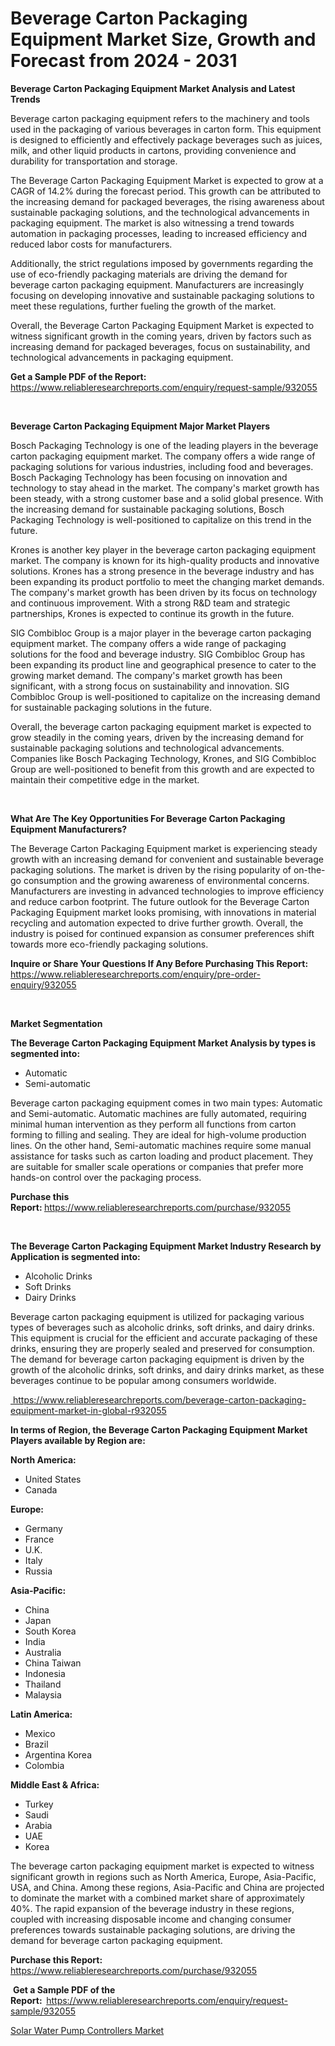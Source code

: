 <p><h1>Beverage Carton Packaging Equipment Market Size, Growth and Forecast from 2024 - 2031</h1></p><p><strong>Beverage Carton Packaging Equipment Market Analysis and Latest Trends</strong></p>
<p><p>Beverage carton packaging equipment refers to the machinery and tools used in the packaging of various beverages in carton form. This equipment is designed to efficiently and effectively package beverages such as juices, milk, and other liquid products in cartons, providing convenience and durability for transportation and storage.</p><p>The Beverage Carton Packaging Equipment Market is expected to grow at a CAGR of 14.2% during the forecast period. This growth can be attributed to the increasing demand for packaged beverages, the rising awareness about sustainable packaging solutions, and the technological advancements in packaging equipment. The market is also witnessing a trend towards automation in packaging processes, leading to increased efficiency and reduced labor costs for manufacturers.</p><p>Additionally, the strict regulations imposed by governments regarding the use of eco-friendly packaging materials are driving the demand for beverage carton packaging equipment. Manufacturers are increasingly focusing on developing innovative and sustainable packaging solutions to meet these regulations, further fueling the growth of the market.</p><p>Overall, the Beverage Carton Packaging Equipment Market is expected to witness significant growth in the coming years, driven by factors such as increasing demand for packaged beverages, focus on sustainability, and technological advancements in packaging equipment.</p></p>
<p><strong>Get a Sample PDF of the Report:&nbsp;</strong> <a href="https://www.reliableresearchreports.com/enquiry/request-sample/932055">https://www.reliableresearchreports.com/enquiry/request-sample/932055</a></p>
<p>&nbsp;</p>
<p><strong>Beverage Carton Packaging Equipment Major Market Players</strong></p>
<p><p>Bosch Packaging Technology is one of the leading players in the beverage carton packaging equipment market. The company offers a wide range of packaging solutions for various industries, including food and beverages. Bosch Packaging Technology has been focusing on innovation and technology to stay ahead in the market. The company's market growth has been steady, with a strong customer base and a solid global presence. With the increasing demand for sustainable packaging solutions, Bosch Packaging Technology is well-positioned to capitalize on this trend in the future.</p><p>Krones is another key player in the beverage carton packaging equipment market. The company is known for its high-quality products and innovative solutions. Krones has a strong presence in the beverage industry and has been expanding its product portfolio to meet the changing market demands. The company's market growth has been driven by its focus on technology and continuous improvement. With a strong R&D team and strategic partnerships, Krones is expected to continue its growth in the future.</p><p>SIG Combibloc Group is a major player in the beverage carton packaging equipment market. The company offers a wide range of packaging solutions for the food and beverage industry. SIG Combibloc Group has been expanding its product line and geographical presence to cater to the growing market demand. The company's market growth has been significant, with a strong focus on sustainability and innovation. SIG Combibloc Group is well-positioned to capitalize on the increasing demand for sustainable packaging solutions in the future.</p><p>Overall, the beverage carton packaging equipment market is expected to grow steadily in the coming years, driven by the increasing demand for sustainable packaging solutions and technological advancements. Companies like Bosch Packaging Technology, Krones, and SIG Combibloc Group are well-positioned to benefit from this growth and are expected to maintain their competitive edge in the market.</p></p>
<p>&nbsp;</p>
<p><strong>What Are The Key Opportunities For Beverage Carton Packaging Equipment Manufacturers?</strong></p>
<p><p>The Beverage Carton Packaging Equipment market is experiencing steady growth with an increasing demand for convenient and sustainable beverage packaging solutions. The market is driven by the rising popularity of on-the-go consumption and the growing awareness of environmental concerns. Manufacturers are investing in advanced technologies to improve efficiency and reduce carbon footprint. The future outlook for the Beverage Carton Packaging Equipment market looks promising, with innovations in material recycling and automation expected to drive further growth. Overall, the industry is poised for continued expansion as consumer preferences shift towards more eco-friendly packaging solutions.</p></p>
<p><strong>Inquire or Share Your Questions If Any Before Purchasing This Report:</strong> <a href="https://www.reliableresearchreports.com/enquiry/pre-order-enquiry/932055">https://www.reliableresearchreports.com/enquiry/pre-order-enquiry/932055</a></p>
<p>&nbsp;</p>
<p><strong>Market Segmentation</strong></p>
<p><strong>The Beverage Carton Packaging Equipment Market Analysis by types is segmented into:</strong></p>
<p><ul><li>Automatic</li><li>Semi-automatic</li></ul></p>
<p><p>Beverage carton packaging equipment comes in two main types: Automatic and Semi-automatic. Automatic machines are fully automated, requiring minimal human intervention as they perform all functions from carton forming to filling and sealing. They are ideal for high-volume production lines. On the other hand, Semi-automatic machines require some manual assistance for tasks such as carton loading and product placement. They are suitable for smaller scale operations or companies that prefer more hands-on control over the packaging process.</p></p>
<p><strong>Purchase this Report:&nbsp;</strong><a href="https://www.reliableresearchreports.com/purchase/932055">https://www.reliableresearchreports.com/purchase/932055</a></p>
<p>&nbsp;</p>
<p><strong>The Beverage Carton Packaging Equipment Market Industry Research by Application is segmented into:</strong></p>
<p><ul><li>Alcoholic Drinks</li><li>Soft Drinks</li><li>Dairy Drinks</li></ul></p>
<p><p>Beverage carton packaging equipment is utilized for packaging various types of beverages such as alcoholic drinks, soft drinks, and dairy drinks. This equipment is crucial for the efficient and accurate packaging of these drinks, ensuring they are properly sealed and preserved for consumption. The demand for beverage carton packaging equipment is driven by the growth of the alcoholic drinks, soft drinks, and dairy drinks market, as these beverages continue to be popular among consumers worldwide.</p></p>
<p><a href="https://www.reliableresearchreports.com/beverage-carton-packaging-equipment-market-in-global-r932055">&nbsp;https://www.reliableresearchreports.com/beverage-carton-packaging-equipment-market-in-global-r932055</a></p>
<p><strong>In terms of Region, the Beverage Carton Packaging Equipment Market Players available by Region are:</strong></p>
<p>
    <p> <strong> North America: </strong>
        <ul>
            <li>United States</li>
            <li>Canada</li>
        </ul>
        </p> 
    <p> <strong> Europe: </strong>
        <ul>
            <li>Germany</li>
            <li>France</li>
            <li>U.K.</li>
            <li>Italy</li>
            <li>Russia</li>
        </ul>
        </p> 
    <p> <strong> Asia-Pacific: </strong>
        <ul>
            <li>China</li>
            <li>Japan</li>
            <li>South Korea</li>
            <li>India</li>
            <li>Australia</li>
            <li>China Taiwan</li>
            <li>Indonesia</li>
            <li>Thailand</li>
            <li>Malaysia</li>
        </ul>
        </p> 
    <p> <strong> Latin America: </strong>
        <ul>
            <li>Mexico</li>
            <li>Brazil</li>
            <li>Argentina Korea</li>
            <li>Colombia</li>
        </ul>
        </p> 
    <p> <strong> Middle East & Africa: </strong>
        <ul>
            <li>Turkey</li>
            <li>Saudi</li>
            <li>Arabia</li>
            <li>UAE</li>
            <li>Korea</li>
        </ul>
    </p>
    </p>
<p><p>The beverage carton packaging equipment market is expected to witness significant growth in regions such as North America, Europe, Asia-Pacific, USA, and China. Among these regions, Asia-Pacific and China are projected to dominate the market with a combined market share of approximately 40%. The rapid expansion of the beverage industry in these regions, coupled with increasing disposable income and changing consumer preferences towards sustainable packaging solutions, are driving the demand for beverage carton packaging equipment.</p></p>
<p><strong>Purchase this Report: </strong><a href="https://www.reliableresearchreports.com/purchase/932055">https://www.reliableresearchreports.com/purchase/932055</a></p>
<p>&nbsp;<strong>Get a Sample PDF of the Report:&nbsp;&nbsp;</strong><a href="https://www.reliableresearchreports.com/enquiry/request-sample/932055">https://www.reliableresearchreports.com/enquiry/request-sample/932055</a></p>
<p><strong></strong></p>
<p><p><a href="https://www.linkedin.com/pulse/solar-water-pump-controllers-market-research-report-its-history-ipkec">Solar Water Pump Controllers Market</a></p></p>